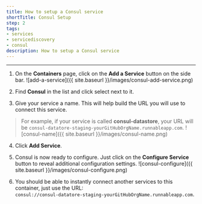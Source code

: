 ```yaml
---
title: How to setup a Consul service
shortTitle: Consul Setup
step: 2
tags:
- services
- servicediscovery
- consul
description: How to setup a Consul service
---
```


---

1. On the **Containers** page, click on the **Add a Service** button on the side bar.
  ![add-a-service]({{ site.baseurl }}/images/consul-add-service.png)

2. Find **Consul** in the list and click select next to it.

3. Give your service a name. This will help build the URL you will use to connect this service.
  > For example, if your service is called **consul-datastore**, your URL will be `consul-datatore-staging-yourGitHubOrgName.runnableapp.com`.
  ![consul-name]({{ site.baseurl }}/images/consul-name.png)

4. Click **Add Service**.

5. Consul is now ready to configure. Just click on the **Configure Service** button to reveal additional configuration settings.
  ![consul-configure]({{ site.baseurl }}/images/consul-configure.png)

6. You should be able to instantly connect another services to this container, just use the URL:  
    `consul://consul-datatore-staging-yourGitHubOrgName.runnableapp.com`.
